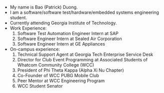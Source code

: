 - My name is Bao (Patrick) Duong.
- I am a software/software test/hardware/embedded systems engineering student. 
- Currently attending Georgia Institute of Technology. 
- Work Experience: 
    1. Software Test Automation Engineer Intern at SAP
    2. Software Engineer Intern at Sealed Air Corporation
    3. Software Engineer Intern at GE Appliances 
 - On-campus experience: 
    1. Technical Support Agent at Georgia Tech Enterprise Service Desk
    2. Director for Club Event Programming at Associated Students of Whatcom Community College (WCC)
    3. President of Phi Theta Kappa (Alpha Xi Nu Chapter)
    4. Co-Founder of WCC PUBG Mobile Club 
    5. Peer Mentor at WCC Engineering Program
    6. WCC Student Senator
